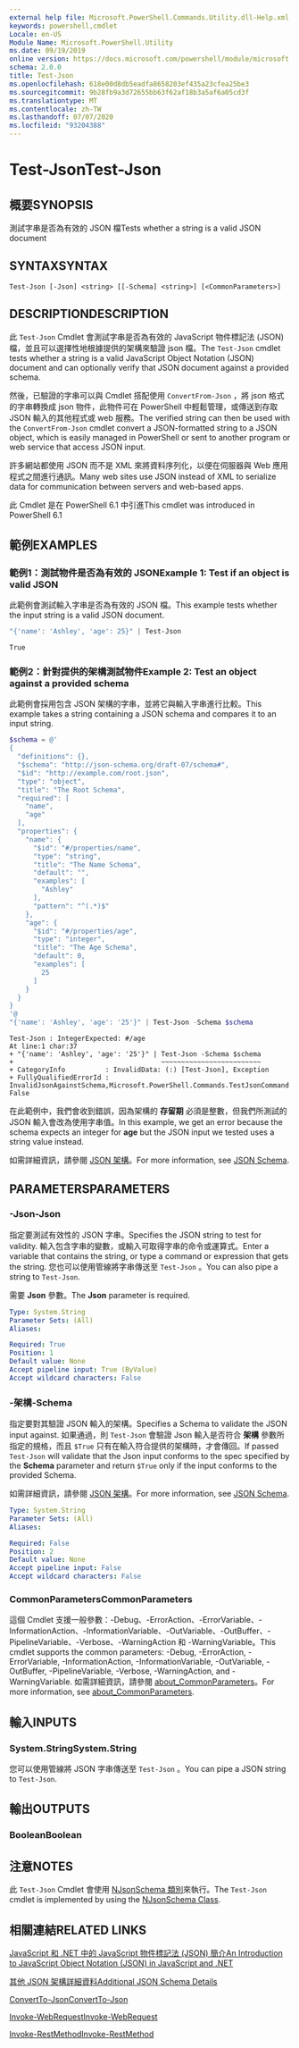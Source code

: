 ```yaml
---
external help file: Microsoft.PowerShell.Commands.Utility.dll-Help.xml
keywords: powershell,cmdlet
Locale: en-US
Module Name: Microsoft.PowerShell.Utility
ms.date: 09/19/2019
online version: https://docs.microsoft.com/powershell/module/microsoft.powershell.utility/test-json?view=powershell-6&WT.mc_id=ps-gethelp
schema: 2.0.0
title: Test-Json
ms.openlocfilehash: 618e00d8db5eadfa8658203ef435a23cfea25be3
ms.sourcegitcommit: 9b28fb9a3d72655bb63f62af18b3a5af6a05cd3f
ms.translationtype: MT
ms.contentlocale: zh-TW
ms.lasthandoff: 07/07/2020
ms.locfileid: "93204388"
---
```

# <span data-ttu-id="d616b-103">Test-Json</span><span class="sxs-lookup"><span data-stu-id="d616b-103">Test-Json</span></span>

## <span data-ttu-id="d616b-104">概要</span><span class="sxs-lookup"><span data-stu-id="d616b-104">SYNOPSIS</span></span>
<span data-ttu-id="d616b-105">測試字串是否為有效的 JSON 檔</span><span class="sxs-lookup"><span data-stu-id="d616b-105">Tests whether a string is a valid JSON document</span></span>

## <span data-ttu-id="d616b-106">SYNTAX</span><span class="sxs-lookup"><span data-stu-id="d616b-106">SYNTAX</span></span>

```
Test-Json [-Json] <string> [[-Schema] <string>] [<CommonParameters>]
```

## <span data-ttu-id="d616b-107">DESCRIPTION</span><span class="sxs-lookup"><span data-stu-id="d616b-107">DESCRIPTION</span></span>

<span data-ttu-id="d616b-108">此 `Test-Json` Cmdlet 會測試字串是否為有效的 JavaScript 物件標記法 (JSON) 檔，並且可以選擇性地根據提供的架構來驗證 json 檔。</span><span class="sxs-lookup"><span data-stu-id="d616b-108">The `Test-Json` cmdlet tests whether a string is a valid JavaScript Object Notation (JSON) document and can optionally verify that JSON document against a provided schema.</span></span>

<span data-ttu-id="d616b-109">然後，已驗證的字串可以與 Cmdlet 搭配使用 `ConvertFrom-Json` ，將 json 格式的字串轉換成 json 物件，此物件可在 PowerShell 中輕鬆管理，或傳送到存取 JSON 輸入的其他程式或 web 服務。</span><span class="sxs-lookup"><span data-stu-id="d616b-109">The verified string can then be used with the `ConvertFrom-Json` cmdlet convert a JSON-formatted string to a JSON object, which is easily managed in PowerShell or sent to another program or web service that access JSON input.</span></span>

<span data-ttu-id="d616b-110">許多網站都使用 JSON 而不是 XML 來將資料序列化，以便在伺服器與 Web 應用程式之間進行通訊。</span><span class="sxs-lookup"><span data-stu-id="d616b-110">Many web sites use JSON instead of XML to serialize data for communication between servers and web-based apps.</span></span>

<span data-ttu-id="d616b-111">此 Cmdlet 是在 PowerShell 6.1 中引進</span><span class="sxs-lookup"><span data-stu-id="d616b-111">This cmdlet was introduced in PowerShell 6.1</span></span>

## <span data-ttu-id="d616b-112">範例</span><span class="sxs-lookup"><span data-stu-id="d616b-112">EXAMPLES</span></span>

### <span data-ttu-id="d616b-113">範例1：測試物件是否為有效的 JSON</span><span class="sxs-lookup"><span data-stu-id="d616b-113">Example 1: Test if an object is valid JSON</span></span>

<span data-ttu-id="d616b-114">此範例會測試輸入字串是否為有效的 JSON 檔。</span><span class="sxs-lookup"><span data-stu-id="d616b-114">This example tests whether the input string is a valid JSON document.</span></span>

```powershell
"{'name': 'Ashley', 'age': 25}" | Test-Json
```

```Output
True
```

### <span data-ttu-id="d616b-115">範例2：針對提供的架構測試物件</span><span class="sxs-lookup"><span data-stu-id="d616b-115">Example 2: Test an object against a provided schema</span></span>

<span data-ttu-id="d616b-116">此範例會採用包含 JSON 架構的字串，並將它與輸入字串進行比較。</span><span class="sxs-lookup"><span data-stu-id="d616b-116">This example takes a string containing a JSON schema and compares it to an input string.</span></span>

```powershell
$schema = @'
{
  "definitions": {},
  "$schema": "http://json-schema.org/draft-07/schema#",
  "$id": "http://example.com/root.json",
  "type": "object",
  "title": "The Root Schema",
  "required": [
    "name",
    "age"
  ],
  "properties": {
    "name": {
      "$id": "#/properties/name",
      "type": "string",
      "title": "The Name Schema",
      "default": "",
      "examples": [
        "Ashley"
      ],
      "pattern": "^(.*)$"
    },
    "age": {
      "$id": "#/properties/age",
      "type": "integer",
      "title": "The Age Schema",
      "default": 0,
      "examples": [
        25
      ]
    }
  }
}
'@
"{'name': 'Ashley', 'age': '25'}" | Test-Json -Schema $schema
```

```Output
Test-Json : IntegerExpected: #/age
At line:1 char:37
+ "{'name': 'Ashley', 'age': '25'}" | Test-Json -Schema $schema
+                                     ~~~~~~~~~~~~~~~~~~~~~~~~~
+ CategoryInfo          : InvalidData: (:) [Test-Json], Exception
+ FullyQualifiedErrorId : InvalidJsonAgainstSchema,Microsoft.PowerShell.Commands.TestJsonCommand
False
```

<span data-ttu-id="d616b-117">在此範例中，我們會收到錯誤，因為架構的 **存留期** 必須是整數，但我們所測試的 JSON 輸入會改為使用字串值。</span><span class="sxs-lookup"><span data-stu-id="d616b-117">In this example, we get an error because the schema expects an integer for **age** but the JSON input we tested uses a string value instead.</span></span>

<span data-ttu-id="d616b-118">如需詳細資訊，請參閱 [JSON 架構](https://json-schema.org/)。</span><span class="sxs-lookup"><span data-stu-id="d616b-118">For more information, see [JSON Schema](https://json-schema.org/).</span></span>

## <span data-ttu-id="d616b-119">PARAMETERS</span><span class="sxs-lookup"><span data-stu-id="d616b-119">PARAMETERS</span></span>

### <span data-ttu-id="d616b-120">-Json</span><span class="sxs-lookup"><span data-stu-id="d616b-120">-Json</span></span>

<span data-ttu-id="d616b-121">指定要測試有效性的 JSON 字串。</span><span class="sxs-lookup"><span data-stu-id="d616b-121">Specifies the JSON string to test for validity.</span></span> <span data-ttu-id="d616b-122">輸入包含字串的變數，或輸入可取得字串的命令或運算式。</span><span class="sxs-lookup"><span data-stu-id="d616b-122">Enter a variable that contains the string, or type a command or expression that gets the string.</span></span> <span data-ttu-id="d616b-123">您也可以使用管線將字串傳送至 `Test-Json` 。</span><span class="sxs-lookup"><span data-stu-id="d616b-123">You can also pipe a string to `Test-Json`.</span></span>

<span data-ttu-id="d616b-124">需要 **Json** 參數。</span><span class="sxs-lookup"><span data-stu-id="d616b-124">The **Json** parameter is required.</span></span>

```yaml
Type: System.String
Parameter Sets: (All)
Aliases:

Required: True
Position: 1
Default value: None
Accept pipeline input: True (ByValue)
Accept wildcard characters: False
```

### <span data-ttu-id="d616b-125">-架構</span><span class="sxs-lookup"><span data-stu-id="d616b-125">-Schema</span></span>

<span data-ttu-id="d616b-126">指定要對其驗證 JSON 輸入的架構。</span><span class="sxs-lookup"><span data-stu-id="d616b-126">Specifies a Schema to validate the JSON input against.</span></span> <span data-ttu-id="d616b-127">如果通過，則 `Test-Json` 會驗證 Json 輸入是否符合 **架構** 參數所指定的規格，而且 `$True` 只有在輸入符合提供的架構時，才會傳回。</span><span class="sxs-lookup"><span data-stu-id="d616b-127">If passed `Test-Json` will validate that the Json input conforms to the spec specified by the **Schema** parameter and return `$True` only if the input conforms to the provided Schema.</span></span>

<span data-ttu-id="d616b-128">如需詳細資訊，請參閱 [JSON 架構](https://json-schema.org/)。</span><span class="sxs-lookup"><span data-stu-id="d616b-128">For more information, see [JSON Schema](https://json-schema.org/).</span></span>

```yaml
Type: System.String
Parameter Sets: (All)
Aliases:

Required: False
Position: 2
Default value: None
Accept pipeline input: False
Accept wildcard characters: False
```

### <span data-ttu-id="d616b-129">CommonParameters</span><span class="sxs-lookup"><span data-stu-id="d616b-129">CommonParameters</span></span>

<span data-ttu-id="d616b-130">這個 Cmdlet 支援一般參數：-Debug、-ErrorAction、-ErrorVariable、-InformationAction、-InformationVariable、-OutVariable、-OutBuffer、-PipelineVariable、-Verbose、-WarningAction 和 -WarningVariable。</span><span class="sxs-lookup"><span data-stu-id="d616b-130">This cmdlet supports the common parameters: -Debug, -ErrorAction, -ErrorVariable, -InformationAction, -InformationVariable, -OutVariable, -OutBuffer, -PipelineVariable, -Verbose, -WarningAction, and -WarningVariable.</span></span> <span data-ttu-id="d616b-131">如需詳細資訊，請參閱 [about_CommonParameters](https://go.microsoft.com/fwlink/?LinkID=113216)。</span><span class="sxs-lookup"><span data-stu-id="d616b-131">For more information, see [about_CommonParameters](https://go.microsoft.com/fwlink/?LinkID=113216).</span></span>

## <span data-ttu-id="d616b-132">輸入</span><span class="sxs-lookup"><span data-stu-id="d616b-132">INPUTS</span></span>

### <span data-ttu-id="d616b-133">System.String</span><span class="sxs-lookup"><span data-stu-id="d616b-133">System.String</span></span>

<span data-ttu-id="d616b-134">您可以使用管線將 JSON 字串傳送至 `Test-Json` 。</span><span class="sxs-lookup"><span data-stu-id="d616b-134">You can pipe a JSON string to `Test-Json`.</span></span>

## <span data-ttu-id="d616b-135">輸出</span><span class="sxs-lookup"><span data-stu-id="d616b-135">OUTPUTS</span></span>

### <span data-ttu-id="d616b-136">Boolean</span><span class="sxs-lookup"><span data-stu-id="d616b-136">Boolean</span></span>

## <span data-ttu-id="d616b-137">注意</span><span class="sxs-lookup"><span data-stu-id="d616b-137">NOTES</span></span>

<span data-ttu-id="d616b-138">此 `Test-Json` Cmdlet 會使用 [NJsonSchema 類別](https://github.com/RSuter/NJsonSchema)來執行。</span><span class="sxs-lookup"><span data-stu-id="d616b-138">The `Test-Json` cmdlet is implemented by using the [NJsonSchema Class](https://github.com/RSuter/NJsonSchema).</span></span>

## <span data-ttu-id="d616b-139">相關連結</span><span class="sxs-lookup"><span data-stu-id="d616b-139">RELATED LINKS</span></span>

<span data-ttu-id="d616b-140">[JavaScript 和 .NET 中的 JavaScript 物件標記法 (JSON) 簡介](/previous-versions/dotnet/articles/bb299886(v=msdn.10))</span><span class="sxs-lookup"><span data-stu-id="d616b-140">[An Introduction to JavaScript Object Notation (JSON) in JavaScript and .NET](/previous-versions/dotnet/articles/bb299886(v=msdn.10))</span></span>

[<span data-ttu-id="d616b-141">其他 JSON 架構詳細資料</span><span class="sxs-lookup"><span data-stu-id="d616b-141">Additional JSON Schema Details</span></span>](https://json-schema.org/)

[<span data-ttu-id="d616b-142">ConvertTo-Json</span><span class="sxs-lookup"><span data-stu-id="d616b-142">ConvertTo-Json</span></span>](ConvertTo-Json.md)

[<span data-ttu-id="d616b-143">Invoke-WebRequest</span><span class="sxs-lookup"><span data-stu-id="d616b-143">Invoke-WebRequest</span></span>](Invoke-WebRequest.md)

[<span data-ttu-id="d616b-144">Invoke-RestMethod</span><span class="sxs-lookup"><span data-stu-id="d616b-144">Invoke-RestMethod</span></span>](Invoke-RestMethod.md)
